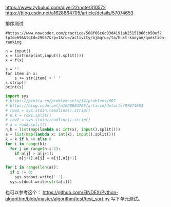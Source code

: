 https://www.zybuluo.com/diyer22/note/310572
https://blog.csdn.net/a1628864705/article/details/57074653



排序测试
```
#https://www.nowcoder.com/practice/508f66c6c93d4191ab25151066cb50ef?tpId=69&&tqId=29657&rp=1&ru=/activity/oj&qru=/ta/hust-kaoyan/question-ranking

n = input()
x = list(map(int,input().split()))
x = f(x)

s = ''
for item in x:
    s += str(item) + ' '
s.strip()
print(s)
```



```python
import sys
# https://pintia.cn/problem-sets/14/problems/807
# https://blog.csdn.net/a1628864705/article/details/57074653
# row1 = sys.stdin.readline().strip()
# n,k = row1.split()
# row2 = sys.stdin.readline().strip()
# a = row2.split()
n,k = list(map(lambda x: int(x), input().split()))
a = list(map(lambda x: int(x), input().split()))
k = k if k >0 else 0
for i in range(k):
  for j in range(n-i-1):
    if a[j] > a[j+1]:
      a[j+1],a[j] = a[j],a[j+1]

for i in range(len(a)):
  if i != 0:
    sys.stdout.write(' ')
  sys.stdout.write(str(a[i]))

```

也可以参考这个：
https://github.com/EINDEX/Python-algorithm/blob/master/algorithm/test/test_sort.py
写下单元测试。
